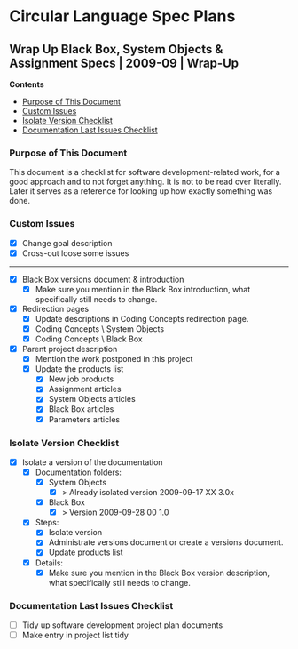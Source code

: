 ﻿Circular Language Spec Plans
============================

Wrap Up Black Box, System Objects & Assignment Specs | 2009-09 | Wrap-Up
------------------------------------------------------------------------

__Contents__

- [Purpose of This Document](#purpose-of-this-document)
- [Custom Issues](#custom-issues)
- [Isolate Version Checklist](#isolate-version-checklist)
- [Documentation Last Issues Checklist](#documentation-last-issues-checklist)

### Purpose of This Document

This document is a checklist for software development-related work, for a good approach and to not forget anything. It is not to be read over literally. Later it serves as a reference for looking up how exactly something was done.

### Custom Issues

- [x] Change goal description
- [x] Cross-out loose some issues
-----
- [x] Black Box versions document & introduction
    - [x] Make sure you mention in the Black Box introduction, what specifically still needs to change.
- [x] Redirection pages
    - [x] Update descriptions in Coding Concepts redirection page.
    - [x] Coding Concepts \ System Objects
    - [x] Coding Concepts \ Black Box
- [x] Parent project description
    - [x] Mention the work postponed in this project
    - [x] Update the products list
        - [x] New job products
        - [x] Assignment articles
        - [x] System Objects articles
        - [x] Black Box articles
        - [x] Parameters articles

### Isolate Version Checklist

- [x] Isolate a version of the documentation
    - [x] Documentation folders:
        - [x] System Objects
            - [x] \> Already isolated version 2009-09-17 XX  3.0x
        - [x] Black Box
            - [x] \> Version 2009-09-28 00  1.0
    - [x] Steps:
        - [x] Isolate version
        - [x] Administrate versions document or create a versions document.
        - [x] Update products list
    - [x] Details:
        - [x] Make sure you mention in the Black Box version description, what specifically still needs to change.

### Documentation Last Issues Checklist

- [ ] Tidy up software development project plan documents
- [ ] Make entry in project list tidy